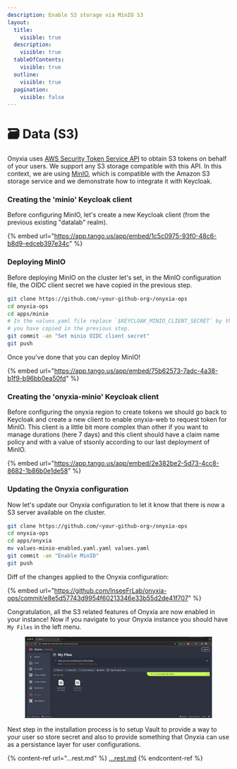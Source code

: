 ```yaml
---
description: Enable S3 storage via MinIO S3
layout:
  title:
    visible: true
  description:
    visible: true
  tableOfContents:
    visible: true
  outline:
    visible: true
  pagination:
    visible: false
---
```


# 🗃️ Data (S3)

Onyxia uses [AWS Security Token Service API](https://docs.aws.amazon.com/STS/latest/APIReference/welcome.html) to obtain S3 tokens on behalf of your users. We support any S3 storage compatible with this API. In this context, we are using [MinIO](https://min.io/), which is compatible with the Amazon S3 storage service and we demonstrate how to integrate it with Keycloak.

### Creating the 'minio' Keycloak client

Before configuring MinIO, let's create a new Keycloak client (from the previous existing "datalab" realm).

{% embed url="https://app.tango.us/app/embed/1c5c0975-93f0-48c6-b8d9-edceb397e34c" %}

### Deploying MinIO

Before deploying MinIO on the cluster let's set, in the MinIO configuration file, the OIDC client secret we have copied in the previous step. &#x20;

```bash
git clone https://github.com/<your-github-org>/onyxia-ops
cd onyxia-ops
cd apps/minio
# In the values.yaml file replace `$KEYCLOAK_MINIO_CLIENT_SECRET` by the value
# you have copied in the previous step.
git commit -am "Set minio OIDC client secret"
git push
```

Once you've done that you can deploy MinIO! &#x20;

{% embed url="https://app.tango.us/app/embed/75b62573-7adc-4a38-b1f9-b96bb0ea50fd" %}

### Creating the 'onyxia-minio' Keycloak client

Before configuring the onyxia region to create tokens we should go back to Keycloak and create a new client to enable onyxia-web to request token for MinIO. This client is a little bit more complex than other if you want to manage durations (here 7 days) and this client should have a claim name policy and with a value of stsonly according to our last deployment of MinIO.

{% embed url="https://app.tango.us/app/embed/2e382be2-5d73-4cc8-8682-1b86b0e1de58" %}

### Updating the Onyxia configuration

Now let's update our Onyxia configuration to let it know that there is now a S3 server available on the cluster. &#x20;

```bash
git clone https://github.com/<your-github-org>/onyxia-ops
cd onyxia-ops
cd apps/onyxia
mv values-minio-enabled.yaml.yaml values.yaml
git commit -am "Enable MinIO"
git push
```

Diff of the changes applied to the Onyxia configuration: &#x20;

{% embed url="https://github.com/InseeFrLab/onyxia-ops/commit/e8e5d57743d9954f60213346e33b55d2de41f707" %}

Congratulation, all the S3 related features of Onyxia are now enabled in your instance! Now if you navigate to your Onyxia instance you should have `My Files` in the left menu. &#x20;

<figure><img src="../../.gitbook/assets/image (50).png" alt=""><figcaption></figcaption></figure>

Next step in the installation process is to setup Vault to provide a way to your user so store secret and also to provide something that Onyxia can use as a persistance layer for user configurations.

{% content-ref url="...rest.md" %}
[...rest.md](...rest.md)
{% endcontent-ref %}
